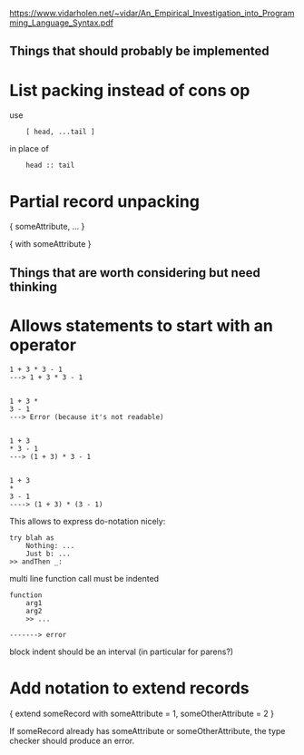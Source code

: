 https://www.vidarholen.net/~vidar/An_Empirical_Investigation_into_Programming_Language_Syntax.pdf


Things that should probably be implemented
------------------------------------------

# List packing instead of cons op

  use

        [ head, ...tail ]

  in place of

        head :: tail


# Partial record unpacking

  { someAttribute, ... }

  { with someAttribute }





Things that are worth considering but need thinking
---------------------------------------------------

# Allows statements to start with an operator

    1 + 3 * 3 - 1
    ---> 1 + 3 * 3 - 1


    1 + 3 *
    3 - 1
    ---> Error (because it's not readable)


    1 + 3
    * 3 - 1
    ---> (1 + 3) * 3 - 1


    1 + 3
    *
    3 - 1
    ----> (1 + 3) * (3 - 1)




  This allows to express do-notation nicely:

    try blah as
        Nothing: ...
        Just b: ...
    >> andThen _:


multi line function call must be indented

    function
        arg1
        arg2
        >> ...

    -------> error


block indent should be an interval (in particular for parens?)










# Add notation to extend records

  { extend someRecord with someAttribute = 1, someOtherAttribute = 2 }

  If someRecord already has someAttribute or someOtherAttribute, the type checker should produce an error.
